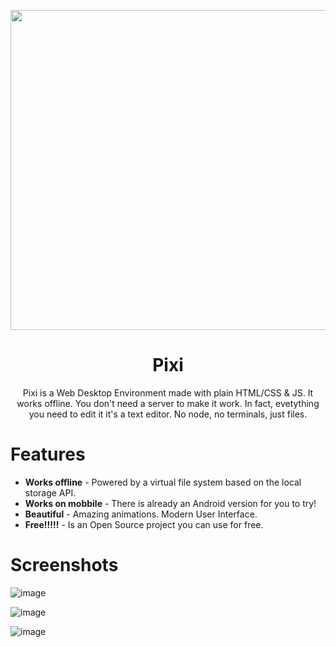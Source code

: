 <p align="center">
  <a href="#"><img src="https://i.ibb.co/9tVzJ6f/s1.png" width="512"></a>
</p>

<div align="center">
  <h1>Pixi</h1>

Pixi is a Web Desktop Environment made with plain HTML/CSS & JS. It works offline. You don't need a server to make it work. In fact, evetything you need to edit it it's a text editor. No node, no terminals, just files.

</div>

# Features

- **Works offline** - Powered by a virtual file system based on the local storage API.
- **Works on mobbile** - There is already an Android version for you to try!
- **Beautiful** - Amazing animations. Modern User Interface.
- **Free!!!!!** - Is an Open Source project you can use for free.

# Screenshots

![image](https://ibb.co/z5BnFWp)

![image](https://ibb.co/v1nd52P)

![image](https://ibb.co/3p0bxdW)
